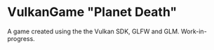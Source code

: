 # VulkanGame "Planet Death"
A game created using the the Vulkan SDK, GLFW and GLM. Work-in-progress.

